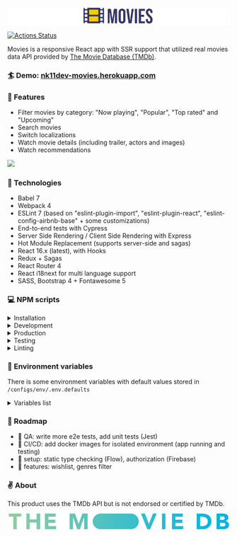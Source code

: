 <img src="src/assets/img/readme-images/movies_readme_banner_without_stars.png">

[![Actions Status](https://github.com/nk11dev/movies/workflows/e2e-tests/badge.svg)](https://github.com/nk11dev/movies/actions?query=workflow%3Ae2e-tests)

Movies is a responsive React app with SSR support that utilized real movies data API provided by [The Movie Database (TMDb)](https://www.themoviedb.org/). 

### 🏄 Demo: [nk11dev-movies.herokuapp.com](https://nk11dev-movies.herokuapp.com/)

### 🎥 Features
- Filter movies by category: "Now playing", "Popular", "Top rated" and "Upcoming"
- Search movies
- Switch localizations
- Watch movie details (including trailer, actors and images)
- Watch recommendations

<img src="src/assets/img/readme-images/demo.gif">

### 🚀 Technologies
- Babel 7
- Webpack 4
- ESLint 7 (based on "eslint-plugin-import", "eslint-plugin-react", "eslint-config-airbnb-base" + some customizations)
- End-to-end tests with Cypress
- Server Side Rendering / Client Side Rendering with Express
- Hot Module Replacement  (supports server-side and sagas)
- React 16.x (latest), with Hooks
- Redux + Sagas
- React Router 4
- React i18next for multi language support
- SASS, Bootstrap 4 + Fontawesome 5

### 💻 NPM scripts

<details> 
  <summary>Installation</summary>
  
- `npm install`

*Notation: if you want to clone this app and use it by yourself, you should register account at TMDb and use your own TMDb API key. For getting API to work you should create `.env` file at the root folder and put in `TMDB_API_KEY` variable with your TMDb API key as value.*

*Example of `.env` file you could find in `/configs/env/.env.defaults` file.*
</details>

<details> 
  <summary>Development</summary>

- `npm run dev:client` (`npm run dev`) - launch client-side React app by Webpack Dev Server with HMR *(by default available on [localhost:8080](http://localhost:8080))*. *If your changes affects only client-side, running this script will be enough for you.*
- `npm run dev:server` - launch server-side Express app by Nodemon tool for hosting `/dist/client/` folder *(by default available on [localhost:8081](http://localhost:8081))*. *This script useful if you want to change server-side behavior or work with client-side as Express-hosted app.*
</details>

<details> 
  <summary>Production</summary>

- `npm run build` - build client and server for production
- `npm start` - launch built Express server for hosting `/dist/client/` folder 
</details>

<details> 
  <summary>Testing</summary>

- `npm run cypress` - open Cypress test runner 
- `npm run cypress:run` - run Cypress tests to completion
- `npm test` - start Webpack Dev Server, wait for a url to respond, then run Cypress tests. When the test process exits, shut down Webpack Dev Server
</details>

<details> 
  <summary>Linting</summary>

- `npm run lint` - run ESLint with `./**` search pattern 
- `npm run lint:fix` - run ESLint with `--fix` flag
</details>


### 🔧 Environment variables

There is some environment variables with default values stored in `/configs/env/.env.defaults`

<details> 
  <summary>Variables list</summary>

| Variable         | Default            | Description                                                      
| ---------------- | ------------------ |------------------ |
| `TMDB_API_KEY` | none | Your TMDb API key, used by internal module `API.js` for fetching movies data |
| `TMDB_API_REGION` | RU | TMDb API region paramater will act as a filter to search for and display matching release date information. This parameter is expected to be an [ISO-3166-1](https://en.wikipedia.org/wiki/ISO_3166-1_alpha-2) code.|
| `PORT_CLIENT` | `8080` | Port used by webpack-dev-server with client build |
| `PORT_SERVER` | `8081` | Port used by express for nodemon/production modes |
| `RENDERING` | `client` | Application rendering type. Available values: `client` or `server` |
| `DEBUG_MODE` | `1` | Debug mode. Available values: `0` or `1`. Enables Express log with `morgan` logger and Redux log with `redux-logger` |
</details>

### 🍦️ Roadmap
- 🔲 QA: write more e2e tests, add unit tests (Jest)
- 🔲 CI/CD: add docker images for isolated environment (app running and testing)
- 🔲 setup: static type checking (Flow), authorization (Firebase)
- 🔲 features: wishlist, genres filter

### ✌️ About

This product uses the TMDb API but is not endorsed or certified by TMDb.

[<img src="src/assets/img/tmdb-logos/tmdb_logo_wide.svg">](https://www.themoviedb.org/)
